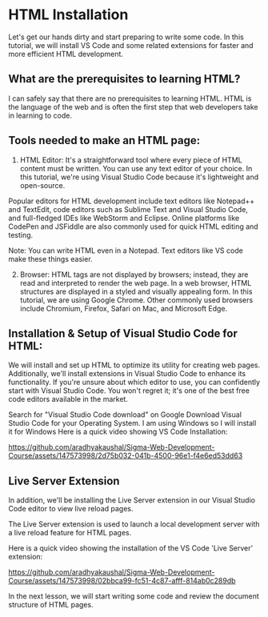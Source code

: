 # HTML Installation
Let's get our hands dirty and start preparing to write some code. In this tutorial, we will install VS Code and some related extensions for faster and more efficient HTML development.

## What are the prerequisites to learning HTML?
I can safely say that there are no prerequisites to learning HTML. HTML is the language of the web and is often the first step that web developers take in learning to code.

## Tools needed to make an HTML page: 
1) HTML Editor: It's a straightforward tool where every piece of HTML content must be written. You can use any text editor of your choice. In this tutorial, we're using Visual Studio Code because it's lightweight and open-source.

Popular editors for HTML development include text editors like Notepad++ and TextEdit, code editors such as Sublime Text and Visual Studio Code, and full-fledged IDEs like WebStorm and Eclipse. Online platforms like CodePen and JSFiddle are also commonly used for quick HTML editing and testing.

Note: You can write HTML even in a Notepad. Text editors like VS code make these things easier.

2) Browser: HTML tags are not displayed by browsers; instead, they are read and interpreted to render the web page. In a web browser, HTML structures are displayed in a styled and visually appealing form. In this tutorial, we are using Google Chrome. Other commonly used browsers include Chromium, Firefox, Safari on Mac, and Microsoft Edge.

## Installation & Setup of Visual Studio Code for HTML:
We will install and set up HTML to optimize its utility for creating web pages. Additionally, we'll install extensions in Visual Studio Code to enhance its functionality. If you're unsure about which editor to use, you can confidently start with Visual Studio Code. You won't regret it; it's one of the best free code editors available in the market.

Search for "Visual Studio Code download" on Google
Download Visual Studio Code for your Operating System. I am using Windows so I will install it for Windows
Here is a quick video showing VS Code Installation:

https://github.com/aradhyakaushal/Sigma-Web-Development-Course/assets/147573998/2d75b032-041b-4500-96e1-f4e6ed53dd63

## Live Server Extension
In addition, we'll be installing the Live Server extension in our Visual Studio Code editor to view live reload pages.

The Live Server extension is used to launch a local development server with a live reload feature for HTML pages.

Here is a quick video showing the installation of the VS Code 'Live Server' extension:

https://github.com/aradhyakaushal/Sigma-Web-Development-Course/assets/147573998/02bbca99-fc51-4c87-afff-814ab0c289db

In the next lesson, we will start writing some code and review the document structure of HTML pages.
